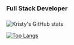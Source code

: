 ### Full Stack Developer
###
![Kristy's GitHub stats](https://github-readme-stats.vercel.app/api?username=krisneiras&show_icons=true&theme=radical)

[![Top Langs](https://github-readme-stats.vercel.app/api/top-langs/?username=krisneiras)](https://github.com/krisneiras/github-readme-stats&include_all_commits=true)

<!--
**krisneiras/krisneiras** is a ✨ _special_ ✨ repository because its `README.md` (this file) appears on your GitHub profile.

Here are some ideas to get you started:

- 🌱 I’m currently learning Full Stack Web Development in Factoria F5, Madrid.
- Venezuelan Living in Madrid, Spain.
- 📫 How to reach me: ...
-->
